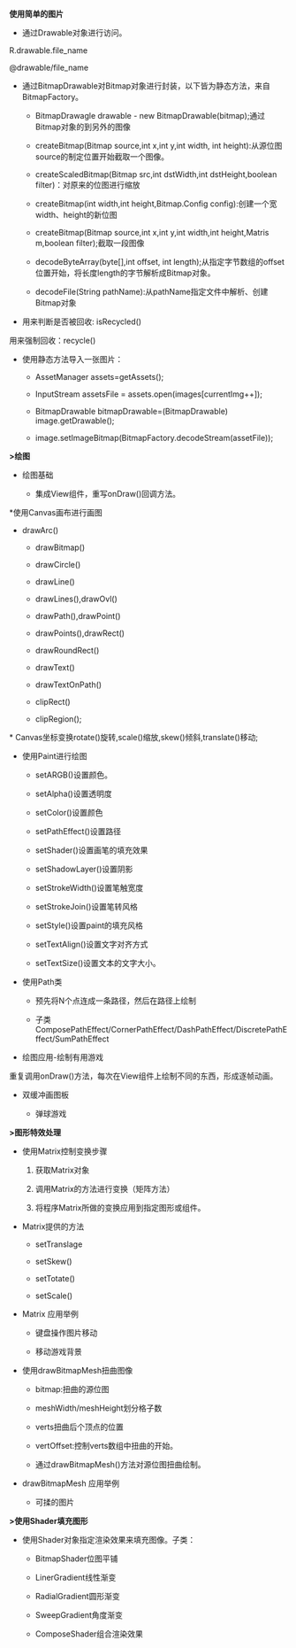 **使用简单的图片**

-   通过Drawable对象进行访问。

R.drawable.file_name

@drawable/file_name

-   通过BitmapDrawable对Bitmap对象进行封装，以下皆为静态方法，来自BitmapFactory。

    -   BitmapDrawagle drawable - new
        BitmapDrawable(bitmap);通过Bitmap对象的到另外的图像

    -   createBitmap(Bitmap source,int x,int y,int width, int
        height):从源位图source的制定位置开始截取一个图像。

    -   createScaledBitmap(Bitmap src,int dstWidth,int dstHeight,boolean
        filter)：对原来的位图进行缩放

    -   createBitmap(int width,int height,Bitmap.Config
        config):创建一个宽width、height的新位图

    -   createBitmap(Bitmap source,int x,int y,int width,int height,Matris
        m,boolean filter);截取一段图像

    -   decodeByteArray(byte[],int offset, int
        length);从指定字节数组的offset位置开始，将长度length的字节解析成Bitmap对象。

    -   decodeFile(String pathName):从pathName指定文件中解析、创建Bitmap对象

-   用来判断是否被回收: isRecycled()

用来强制回收：recycle()

-   使用静态方法导入一张图片：

    -   AssetManager assets=getAssets();

    -   InputStream assetsFile = assets.open(images[currentImg++]);

    -   BitmapDrawable bitmapDrawable=(BitmapDrawable) image.getDrawable();

    -   image.setImageBitmap(BitmapFactory.decodeStream(assetFile));

**\>绘图**

-   绘图基础

    -   集成View组件，重写onDraw()回调方法。

\*使用Canvas画布进行画图

-   drawArc()

    -   drawBitmap()

    -   drawCircle()

    -   drawLine()

    -   drawLines(),drawOvl()

    -   drawPath(),drawPoint()

    -   drawPoints(),drawRect()

    -   drawRoundRect()

    -   drawText()

    -   drawTextOnPath()

    -   clipRect()

    -   clipRegion();

\* Canvas坐标变换rotate()旋转,scale()缩放,skew()倾斜,translate()移动;

-   使用Paint进行绘图

    -   setARGB()设置颜色。

    -   setAlpha()设置透明度

    -   setColor()设置颜色

    -   setPathEffect()设置路径

    -   setShader()设置画笔的填充效果

    -   setShadowLayer()设置阴影

    -   setStrokeWidth()设置笔触宽度

    -   setStrokeJoin()设置笔转风格

    -   setStyle()设置paint的填充风格

    -   setTextAlign()设置文字对齐方式

    -   setTextSize()设置文本的文字大小。

-   使用Path类

    -   预先将N个点连成一条路径，然后在路径上绘制

    -   子类ComposePathEffect/CornerPathEffect/DashPathEffect/DiscretePathEffect/SumPathEffect

-   绘图应用-绘制有用游戏

重复调用onDraw()方法，每次在View组件上绘制不同的东西，形成逐帧动画。

-   双缓冲画图板

    -   弹球游戏

**\>图形特效处理**

-   使用Matrix控制变换步骤

    1.  获取Matrix对象

    2.  调用Matrix的方法进行变换（矩阵方法）

    3.  将程序Matrix所做的变换应用到指定图形或组件。

-   Matrix提供的方法

    -   setTranslage

    -   setSkew()

    -   setTotate()

    -   setScale()

-   Matrix 应用举例

    -   键盘操作图片移动

    -   移动游戏背景

-   使用drawBitmapMesh扭曲图像

    -   bitmap:扭曲的源位图

    -   meshWidth/meshHeight划分格子数

    -   verts扭曲后个顶点的位置

    -   vertOffset:控制verts数组中扭曲的开始。

    -   通过drawBitmapMesh()方法对源位图扭曲绘制。

-   drawBitmapMesh 应用举例

    -   可揉的图片

**\>使用Shader填充图形**

-   使用Shader对象指定渲染效果来填充图像。子类：

    -   BitmapShader位图平铺

    -   LinerGradient线性渐变

    -   RadialGradient圆形渐变

    -   SweepGradient角度渐变

    -   ComposeShader组合渲染效果
